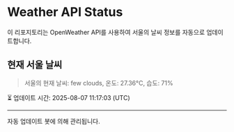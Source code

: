 
# Weather API Status

이 리포지토리는 OpenWeather API를 사용하여 서울의 날씨 정보를 자동으로 업데이트합니다.

## 현재 서울 날씨
> 서울의 현재 날씨: few clouds, 온도: 27.36°C, 습도: 71%

⏳ 업데이트 시간: 2025-08-07 11:17:03 (UTC)

---
자동 업데이트 봇에 의해 관리됩니다.

